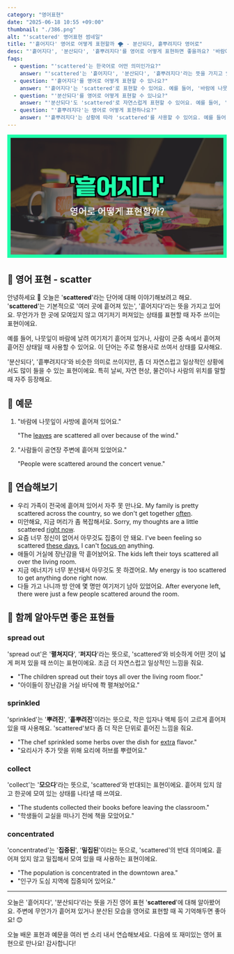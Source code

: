 ```yaml
---
category: "영어표현"
date: "2025-06-18 10:55 +09:00"
thumbnail: "./386.png"
alt: "'scattered' 영어표현 썸네일"
title: "'흩어지다' 영어로 어떻게 표현할까 🌪 - 분산되다, 흩뿌려지다 영어로"
desc: "'흩어지다', '분산되다', '흩뿌려지다'를 영어로 어떻게 표현하면 좋을까요? '바람에 나뭇잎이 사방에 흩어져 있어요.', '사람들이 공연장 주변에 흩어져 있었어요.' 등을 영어로 표현하는 법을 배워봅시다. 다양한 예문을 통해서 연습하고 본인의 표현으로 만들어 보세요."
faqs:
  - question: "'scattered'는 한국어로 어떤 의미인가요?"
    answer: "'scattered'는 '흩어지다', '분산되다', '흩뿌려지다'라는 뜻을 가지고 있어요. 여러 곳에 흩어져 있거나 모여 있지 않은 상태를 표현할 때 사용해요."
  - question: "'흩어지다'를 영어로 어떻게 표현할 수 있나요?"
    answer: "'흩어지다'는 'scattered'로 표현할 수 있어요. 예를 들어, '바람에 나뭇잎이 사방에 흩어져 있어요.'는 'The leaves are scattered all over because of the wind.'로 말할 수 있어요."
  - question: "'분산되다'를 영어로 어떻게 표현할 수 있나요?"
    answer: "'분산되다'도 'scattered'로 자연스럽게 표현할 수 있어요. 예를 들어, '사람들이 공연장 주변에 흩어져 있었어요.'는 'People were scattered around the concert venue.'로 표현해요."
  - question: "'흩뿌려지다'는 영어로 어떻게 표현하나요?"
    answer: "'흩뿌려지다'는 상황에 따라 'scattered'를 사용할 수 있어요. 예를 들어, '씨앗들이 밭에 흩뿌려졌어요.'는 'The seeds were scattered in the field.'로 말할 수 있어요."
---
```


!['scattered' 영어표현](./386.png)

## 🌟 영어 표현 - scatter

안녕하세요 👋 오늘은 '**scattered**'라는 단어에 대해 이야기해보려고 해요. '**scattered**'는 기본적으로 '여러 곳에 흩어져 있는', '흩어지다'라는 뜻을 가지고 있어요. 무언가가 한 곳에 모여있지 않고 여기저기 퍼져있는 상태를 표현할 때 자주 쓰이는 표현이에요.

예를 들어, 나뭇잎이 바람에 날려 여기저기 흩어져 있거나, 사람이 군중 속에서 흩어져 흩어진 상태일 때 사용할 수 있어요. 이 단어는 주로 형용사로 쓰여서 상태를 묘사해요.

'분산되다', '흩뿌려지다'와 비슷한 의미로 쓰이지만, 좀 더 자연스럽고 일상적인 상황에서도 많이 들을 수 있는 표현이에요. 특히 날씨, 자연 현상, 물건이나 사람의 위치를 말할 때 자주 등장해요.

## 📖 예문

1. "바람에 나뭇잎이 사방에 흩어져 있어요."

   "The [leaves](/blog/in-english/402.leave/) are scattered all over because of the wind."

2. "사람들이 공연장 주변에 흩어져 있었어요."

   "People were scattered around the concert venue."

## 💬 연습해보기

<ul data-interactive-list>

  <li data-interactive-item>
    <span data-toggler>우리 가족이 전국에 흩어져 있어서 자주 못 만나요.</span>
    <span data-answer>My family is pretty scattered across the country, so we don't get together <a href="/blog/in-english/326.often/">often</a>.</span>
  </li>

  <li data-interactive-item>
    <span data-toggler>미안해요, 지금 머리가 좀 복잡해서요.</span>
    <span data-answer>Sorry, my thoughts are a little scattered <a href="/blog/in-english/525.right-now/">right now</a>.</span>
  </li>

  <li data-interactive-item>
    <span data-toggler>요즘 너무 정신이 없어서 아무것도 집중이 안 돼요.</span>
    <span data-answer>I've been feeling so scattered <a href="/blog/in-english/417.these-days/">these days</a>, I can't <a href="/blog/in-english/186.focus-on/">focus on</a> anything.</span>
  </li>

  <li data-interactive-item>
    <span data-toggler>애들이 거실에 장난감을 막 흩어놨어요.</span>
    <span data-answer>The kids left their toys scattered all over the living room.</span>
  </li>

  <li data-interactive-item>
    <span data-toggler>지금 에너지가 너무 분산돼서 아무것도 못 하겠어요.</span>
    <span data-answer>My energy is too scattered to get anything done right now.</span>
  </li>

  <li data-interactive-item>
    <span data-toggler>다들 가고 나니까 방 안에 몇 명만 여기저기 남아 있었어요.</span>
    <span data-answer>After everyone left, there were just a few people scattered around the room.</span>
  </li>

</ul>

## 🤝 함께 알아두면 좋은 표현들

### spread out

'spread out'은 '**펼쳐지다**', '**퍼지다**'라는 뜻으로, 'scattered'와 비슷하게 어떤 것이 넓게 퍼져 있을 때 쓰이는 표현이에요. 조금 더 자연스럽고 일상적인 느낌을 줘요.

- "The children spread out their toys all over the living room floor."
- "아이들이 장난감을 거실 바닥에 쫙 펼쳐놨어요."

### sprinkled

'sprinkled'는 '**뿌려진**', '**흩뿌려진**'이라는 뜻으로, 작은 입자나 액체 등이 고르게 흩어져 있을 때 사용해요. 'scattered'보다 좀 더 작은 단위로 흩어진 느낌을 줘요.

- "The chef sprinkled some herbs over the dish for [extra](/blog/in-english/265.extra/) flavor."
- "요리사가 추가 맛을 위해 요리에 허브를 뿌렸어요."

### collect

'collect'는 '**모으다**'라는 뜻으로, 'scattered'와 반대되는 표현이에요. 흩어져 있지 않고 한곳에 모여 있는 상태를 나타낼 때 쓰여요.

- "The students collected their books before leaving the classroom."
- "학생들이 교실을 떠나기 전에 책을 모았어요."

### concentrated

'concentrated'는 '**집중된**', '**밀집된**'이라는 뜻으로, 'scattered'의 반대 의미예요. 흩어져 있지 않고 밀집해서 모여 있을 때 사용하는 표현이에요.

- "The population is concentrated in the downtown area."
- "인구가 도심 지역에 집중되어 있어요."

---

오늘은 '흩어지다', '분산되다'라는 뜻을 가진 영어 표현 '**scattered**'에 대해 알아봤어요. 주변에 무언가가 흩어져 있거나 분산된 모습을 영어로 표현할 때 꼭 기억해두면 좋아요! 😊

오늘 배운 표현과 예문을 여러 번 소리 내서 연습해보세요. 다음에 또 재미있는 영어 표현으로 만나요! 감사합니다!
